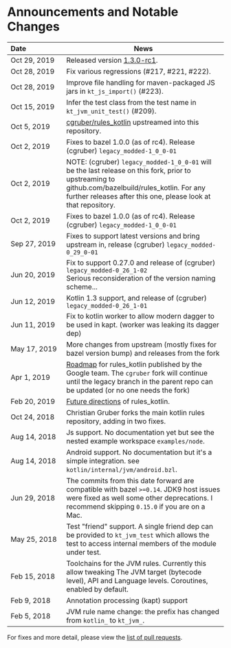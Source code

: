 # Announcements and Notable Changes

|  Date&nbsp;&nbsp;&nbsp;&nbsp;&nbsp;&nbsp;&nbsp;&nbsp;&nbsp;&nbsp;&nbsp;&nbsp;&nbsp;&nbsp;&nbsp;&nbsp;&nbsp;&nbsp; | News  | 
| :----------- | -------- |
| Oct 29, 2019 | Released version [1.3.0-rc1](https://github.com/bazelbuild/rules_kotlin/releases/tag/legacy-1.3.0-rc1). | 
| Oct 28, 2019 | Fix various regressions (#217, #221, #222).  | 
| Oct 28, 2019 | Improve file handling for maven-packaged JS jars in `kt_js_import()` (#223).  | 
| Oct 15, 2019 | Infer the test class from the test name in `kt_jvm_unit_test()` (#209).  | 
| Oct 5, 2019  | [cgruber/rules_kotlin](github.com/cgruber/rules_kotlin) upstreamed into this repository.  | 
| Oct 2, 2019  | Fixes to bazel 1.0.0 (as of rc4). Release (cgruber) `legacy_modded-1_0_0-01` | 
| Oct 2, 2019  | NOTE: (cgruber) `legacy_modded-1_0_0-01` will be the last release on this fork, prior to upstreaming to github.com/bazelbuild/rules_kotlin.  For any further releases after this one, please look at that repository. | 
| Oct 2, 2019  | Fixes to bazel 1.0.0 (as of rc4). Release (cgruber) `legacy_modded-1_0_0-01` | 
| Sep 27, 2019 | Fixes to support latest versions and bring upstream in, release (cgruber) `legacy_modded-0_29_0-01` | 
| Jun 20, 2019 | Fix to support 0.27.0 and release of (cgruber) `legacy_modded-0_26_1-02`<br>Serious reconsideration of the version naming scheme... | 
| Jun 12, 2019 | Kotlin 1.3 support, and release of (cgruber) `legacy_modded-0_26_1-01` | 
| Jun 11, 2019 | Fix to kotlin worker to allow modern dagger to be used in kapt. (worker was leaking its dagger dep) | 
| May 17, 2019 | More changes from upstream (mostly fixes for bazel version bump) and releases from the fork | 
| Apr 1, 2019  | [Roadmap](https://github.com/bazelbuild/rules_kotlin/blob/master/ROADMAP.md) for rules_kotlin published by the Google team.  The `cgruber` fork will continue until the legacy branch in the parent repo can be updated (or no one needs the fork) | 
| Feb 20, 2019 | [Future directions](https://github.com/bazelbuild/rules_kotlin/issues/174) of rules_kotlin. | 
| Oct 24, 2018 | Christian Gruber forks the main kotlin rules repository, adding in two fixes. | 
| Aug 14, 2018 | Js support. No documentation yet but see the nested example workspace `examples/node`. | 
| Aug 14, 2018 | Android support. No documentation but it's a simple integration. see `kotlin/internal/jvm/android.bzl`. | 
| Jun 29, 2018 | The commits from this date forward are compatible with bazel `>=0.14`. JDK9 host issues were fixed as well some other deprecations. I recommend skipping `0.15.0` if you   are on a Mac.  | 
| May 25, 2018 | Test "friend" support. A single friend dep can be provided to `kt_jvm_test` which allows the test to access internal members of the module under test. | 
| Feb 15, 2018 | Toolchains for the JVM rules. Currently this allow tweaking The JVM target (bytecode level), API and Language levels. Coroutines, enabled by default. | 
| Feb 9, 2018  | Annotation processing (kapt) support
| Feb 5, 2018  | JVM rule name change:</b> the prefix has changed from `kotlin_` to `kt_jvm_`.

For fixes and more detail, please view the [list of pull requests](https://github.com/bazelbuild/rules_kotlin/pulls?q=is%3Apr+is%3Aclosed).
